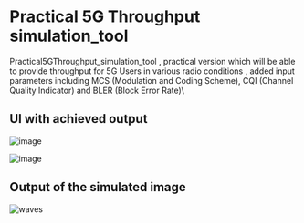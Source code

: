 # Practical 5G Throughput simulation_tool
Practical5GThroughput_simulation_tool ,  practical version which will be able to provide throughput for 5G Users in various radio conditions , added input parameters including MCS (Modulation and Coding Scheme), CQI (Channel Quality Indicator) and BLER (Block Error Rate)\

## UI with achieved output
![image](https://user-images.githubusercontent.com/55751509/224299235-5c5f23d7-767f-4d6d-8a8e-f3a4675b3c9a.png)

![image](https://user-images.githubusercontent.com/55751509/224299628-a3abd535-78ec-40b9-bfec-46e0bcb616b5.png)



## Output of the simulated image
![waves](https://user-images.githubusercontent.com/55751509/224297756-41ec5496-55f3-4057-9893-69dc3c311c15.png)
